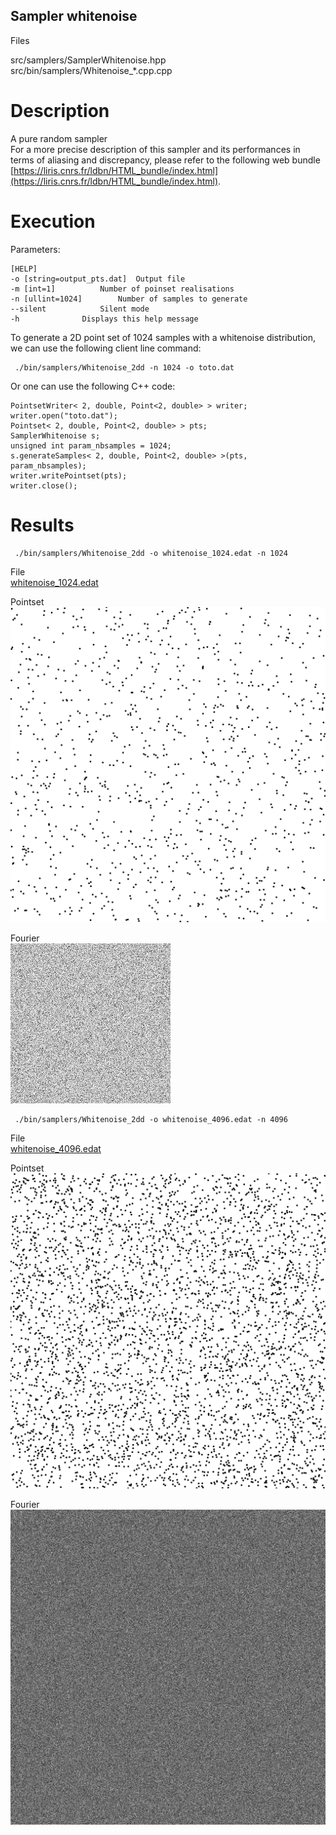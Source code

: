 Sampler whitenoise
------------------

Files

src/samplers/SamplerWhitenoise.hpp  
src/bin/samplers/Whitenoise_*.cpp.cpp

Description
===========

A pure random sampler  
For a more precise description of this sampler and its performances in terms of aliasing and discrepancy, please refer to the following web bundle [https://liris.cnrs.fr/ldbn/HTML_bundle/index.html](https://liris.cnrs.fr/ldbn/HTML_bundle/index.html).

Execution
=========

Parameters:  

	[HELP]
	-o [string=output_pts.dat]	Output file
	-m [int=1]			Number of poinset realisations
	-n [ullint=1024]		Number of samples to generate
	--silent 			Silent mode
	-h 				Displays this help message
			

To generate a 2D point set of 1024 samples with a whitenoise distribution, we can use the following client line command:

     ./bin/samplers/Whitenoise_2dd -n 1024 -o toto.dat 

Or one can use the following C++ code:

    
    PointsetWriter< 2, double, Point<2, double> > writer;
    writer.open("toto.dat");
    Pointset< 2, double, Point<2, double> > pts;
    SamplerWhitenoise s;
    unsigned int param_nbsamples = 1024;
    s.generateSamples< 2, double, Point<2, double> >(pts, param_nbsamples);
    writer.writePointset(pts);
    writer.close();
    			

Results
=======

     ./bin/samplers/Whitenoise_2dd -o whitenoise_1024.edat -n 1024 

File  
[whitenoise_1024.edat](data/whitenoise/whitenoise_1024.edat)

Pointset  
[![](data/whitenoise/whitenoise_1024.png)](data/whitenoise/whitenoise_1024.png)

Fourier  
[![](data/whitenoise/whitenoise_1024_fourier.png)](data/whitenoise/whitenoise_1024_fourier.png)

     ./bin/samplers/Whitenoise_2dd -o whitenoise_4096.edat -n 4096 

File  
[whitenoise_4096.edat](data/whitenoise/whitenoise_4096.edat)

Pointset  
[![](data/whitenoise/whitenoise_4096.png)](data/whitenoise/whitenoise_4096.png)

Fourier  
[![](data/whitenoise/whitenoise_4096_fourier.png)](data/whitenoise/whitenoise_4096_fourier.png)
